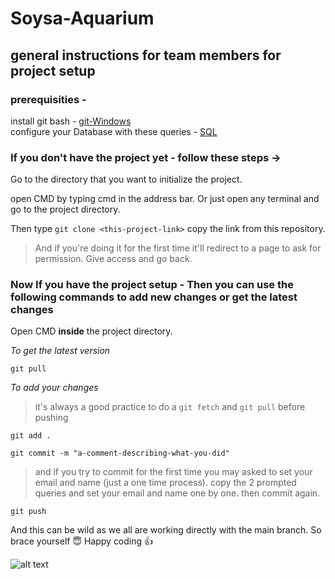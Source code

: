 # Soysa-Aquarium

## general instructions for team members for project setup 

### prerequisities -
install git bash -  [git-Windows](https://github.com/git-for-windows/git/releases/download/v2.39.1.windows.1/Git-2.39.1-64-bit.exe) <br />
configure your Database with these queries - [SQL](https://docs.google.com/document/d/1me-R8GTyIGUQ4DQOmFUtMmjxN7g2ibS6ASZRPdGfM78/edit)

### If you don't have the project yet - follow these steps -> 

Go to the directory that you want to initialize the project.

open CMD by typing cmd in the address bar. Or just open any terminal and go to the project directory.

Then type `git clone <this-project-link>` copy the link from this repository.
> And if you're doing it for the first time it'll redirect to a page to ask for permission. Give access and go back.

### Now If you have the project setup - Then you can use the following commands to add new changes or get the latest changes

Open CMD **inside** the project directory.

*To get the latest version* 

`git pull`

*To add your changes* 

> it's always a good practice to do a `git fetch` and `git pull` before pushing

`git add .`

`git commit -m "a-comment-describing-what-you-did"`

> and if you try to commit for the first time you may asked to set your email and name (just a one time process). copy the 2 prompted queries and set your email and name one by one. then commit again.

`git push`

And this can be wild as we all are working directly with the main branch. So brace yourself 😇 Happy coding 👍

![alt text](https://miro.medium.com/max/1200/0*tmfbLDU_hIeg0B3B.jpg)
